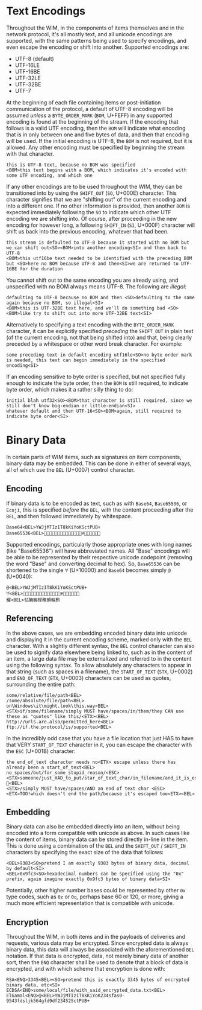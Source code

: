 # Text Encodings

Throughout the WIM, in the components of items themselves and in the network protocol, it's all mostly text, and all unicode encodings are supported, with the same patterns being used to specify encodings, and even escape the encoding or shift into another.  Supported encodings are:

* UTF-8 (default)
* UTF-16LE
* UTF-16BE
* UTF-32LE
* UTF-32BE
* UTF-7

At the beginning of each file containing items or post-initiation communication of the protocol, a default of UTF-8 encoding will be assumed *unless* a `BYTE_ORDER_MARK` (`BOM`, U+FEFF) in any supported encoding is found at the beginning of the stream.  If the encoding that follows is a valid UTF encoding, then the `BOM` will indicate what encoding that is in only between one and five bytes of data, and then that encoding will be used.  If the initial encoding is UTF-8, the `BOM` is not required, but it is allowed.  Any other encoding must be specified by beginning the stream with that character.

	this is UTF-8 text, because no BOM was specified
	<BOM>this text begins with a BOM, which indicates it's encoded with some UTF encoding, and which one
	
If any other encodings are to be used throughout the WIM, they can be transitioned into by using the `SHIFT_OUT` (`SO`, U+000E) character.  This character signifies that we are "shifting out" of the current encoding and into a different one.  If no other information is provided, then another `BOM` is expected immediately following the `SO` to indicate which other UTF encoding we are shifting into.  Of course, after proceeding in the new encoding for however long, a following `SHIFT_IN` (`SI`, U+000F) character will shift us back into the previous encoding, whatever that had been.

	this stream is defaulted to UTF-8 because it started with no BOM but we can shift out<SO><BOM>into another encoding<SI> and then back to UTF-8
	<BOM>this utf16be text needed to be identified with the preceding BOM but <SO>here no BOM because UTF-8 and then<SI>we are returned to UTF-16BE for the duration
	
You cannot shift out to the same encoding you are already using, and unspecified with no BOM always means UTF-8.  The following are *illegal*:

	defaulting to UTF-8 because no BOM and then <SO>defaulting to the same again because no BOM, so illegal<SI>
	<BOM>this is UTF-32BE text here, and we'll do something bad <SO><BOM>like try to shift out into more UTF-32BE text<SI>

Alternatively to specifying a text encoding with the `BYTE_ORDER_MARK` character, it can be explicitly specified *preceding* the `SHIFT_OUT` in plain text (of the current encoding, not that being shifted into) and that, being clearly preceded by a whitespace or other word break character.  For example:

	some preceding text in default encoding utf16le<SO>no byte order mark is needed, this text can begin immediately in the specified encoding<SI>
	  
If an encoding sensitive to byte order is specified, but not specified fully enough to indicate the byte order, then the `BOM` is still required, to indicate byte order, which makes it a rather silly thing to do:

	initial blah utf32<SO><BOM>that character is still required, since we still don't know big-endian or little-endian<SI>
	whatever default and then UTF-16<SO><BOM>again, still required to indicate byte order<SI>

# Binary Data

In certain parts of WIM items, such as signatures on item components, binary data may be embedded.  This can be done in either of several ways, all of which use the `BEL` (U+0007) control character.

## Encoding

If binary data is to be encoded as text, such as with `Base64`, `Base65536`, or `Ecoji`, this is specified *before* the `BEL`, with the content proceeding after the `BEL`, and then followed immediately by whitespace.

	Base64<BEL>YWJjMTIzIT8kKiYoKSctPUB+
	Base65536<BEL>𤇃𢊻𤄻嶜𤄋𤇁𡊻𤄛𤆬𠲻𤆻𠆜𢮻𤆻ꊌ𢪻𤆻邌𤆻𤊻𤅋

Supported encodings, particularly those appropriate ones with long names (like "Base65536") will have abbreviated names.  All "Base" encodings will be able to be represented by their respective unicode codepoint (removing the word "Base" and converting decimal to hex).  So, `Base65536` can be shortened to the single `𐀀` (U+10000) and `Base64` becomes simply `@` (U+0040):

	@<BEL>YWJjMTIzIT8kKiYoKSctPUB+
	𐀀<BEL>𤇃𢊻𤄻嶜𤄋𤇁𡊻𤄛𤆬𠲻𤆻𠆜𢮻𤆻ꊌ𢪻𤆻邌𤆻𤊻𤅋
	耀<BEL>怗膹䩈㭴䂊䫁輪黔

## Referencing

In the above cases, we are embedding encoded binary data into unicode and displaying it in the current encoding scheme, marked only with the `BEL` character.  With a slightly different syntax, the `BEL` control character can also be used to signify data elsewhere being linked to, such as in the content of an item, a large data file may be externalized and referred to in the content using the following syntax.  To allow absolutely any characters to appear in that string (such as spaces in a filename), the `START_OF_TEXT` (`STX`, U+0002) and `END_OF_TEXT` (`ETX`, U+0003) characters can be used as quotes, surrounding the entire path:

	some/relative/file/path<BEL>
	/some/absolute/file/path<BEL>
	on\Windows\it\might.look\this.way<BEL>
	<STX>if/some/filename/simply MUST have/spaces/in/them/they CAN use these as "quotes" like this/<ETX><BEL>
	http://urls.are.also/permitted_here<BEL>
	ftp://if.the.protocol/is/supported<BEL>
	
In the incredibly odd case that you have a file location that just HAS to have that VERY `START_OF_TEXT` character in it, you can escape the character with the `ESC` (U+001B) character:

	the end_of_text character needs no<ETX> escape unless there has already been a start_of_text<BEL>
	no_spaces/but/for_some_stupid_reason/<ESC><STX>someone/just_HAD_to_put/star_of_text_char/in_filename/and_it_is_escaped_🤨<BEL>
	<STX>/simply MUST have/spaces/AND an end of text char <ESC><ETX>TOO!which doesn't end the path/because it's escaped too<ETX><BEL>

## Embedding

Binary data can also be embedded directly into an item, without being encoded into a form compatible with unicode as above.  In such cases like the content of items, binary data can be stored directly in-line in the item.  This is done using a combination of the `BEL` and the `SHIFT_OUT` / `SHIFT_IN` characters by specifying the exact size of the data that follows:

	<BEL>9383<SO>pretend I am exactly 9383 bytes of binary data, decimal by default<SI>
	<BEL>0x9fc3<SO>hexadecimal numbers can be specified using the "0x" prefix, again imagine exactly 0x9fc3 bytes of binary data<SI>

Potentially, other higher number bases could be represented by other `0x` type codes, such as `0z` or `0q`, perhaps base 60 or 120, or more, giving a much more efficient representation that is compatible with unicode.


## Encryption

Throughout the WIM, in both items and in the payloads of deliveries and requests, various data may be encrypted.  Since encrypted data is always binary data, this data will always be associated with the aforementioned `BEL` notation.  If that data is encrypted, data, not merely binary data of another sort, then the `ENQ` character shall be used to denote that a block of data is encrypted, and with which scheme that encryption is done with:

	RSA<ENQ>3345<BEL><SO>pretend this is exactly 3345 bytes of encrypted binary data, etc<SI>
	ECDSA<ENQ>some/local/file/with_said_encrypted_data.txt<BEL>
	ElGamal<ENQ>@<BEL>YWJjMTIzIT8kKiYoK234sfas0-9543fdsljk564gfd9df23452SctPUB+